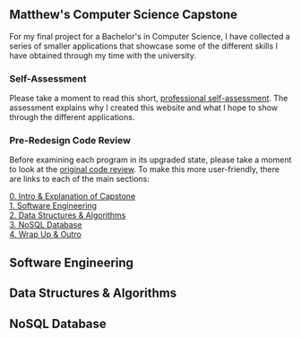## Matthew's Computer Science Capstone

For my final project for a Bachelor's in Computer Science, I have collected a series of smaller applications that showcase some of the different skills I have obtained through my time with the university.

### Self-Assessment
Please take a moment to read this short, [professional self-assessment](MatthewModderman.github.io/Self-Assessment.htm). 
The assessment explains why I created this website and what I hope to show through the different applications. 

### Pre-Redesign Code Review
Before examining each program in its upgraded state, please take a moment to look at the [original code review](https://youtu.be/tXYA8rwRL7s). To make this more user-friendly, there are links to each of the main sections:</br>

[0. Intro & Explanation of Capstone](https://youtu.be/tXYA8rwRL7s)</br>
[1. Software Engineering](https://youtu.be/tXYA8rwRL7s?t=335)</br>
[2. Data Structures & Algorithms](https://youtu.be/tXYA8rwRL7s?t=956)</br>
[3. NoSQL Database](https://youtu.be/tXYA8rwRL7s?t=1310)</br>
[4. Wrap Up & Outro](https://youtu.be/tXYA8rwRL7s?t=1708)</br>

## Software Engineering

## Data Structures & Algorithms

## NoSQL Database
